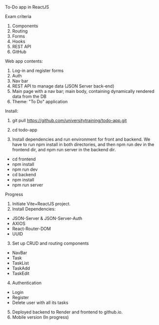 To-Do app in ReactJS

Exam criteria

1. Components
2. Routing
3. Forms
4. Hooks
5. REST API
6. GitHub

Web app contents:

1. Log-in and register forms
2. Auth
3. Nav bar
4. REST API to manage data (JSON Server back-end)
5. Main page with a nav bar; main body, containing dynamically rendered data from the DB
6. Theme: "To Do" application

Install:

1. git pull https://github.com/universitytraining/todo-app.git

2. cd todo-app

3. Install dependencies and run environment for front and backend. We have to run npm install in both directories, and then npm run dev in the frontend dir, and npm run server in the backend dir.
- cd frontend
- npm install
- npm run dev 
- cd backend
- npm install 
- npm run server

Progress
1. Initiate Vite+ReactJS project. 
2. Install Dependencies: 
- JSON-Server & JSON-Server-Auth
- AXIOS
- React-Router-DOM
- UUID
3. Set up CRUD and routing components
- NavBar
- Task
- TaskList 
- TaskAdd
- TaskEdit
4. Authentication
- Login
- Register
- Delete user with all its tasks
5. Deployed backend to Render and frontend to github.io.
6. Mobile version (In progress)
